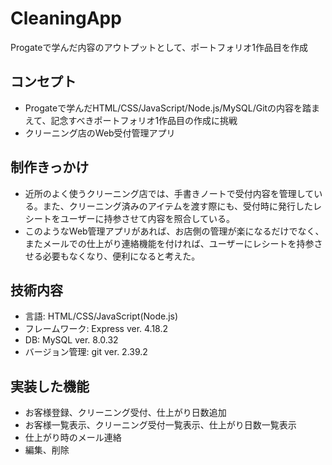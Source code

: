 # CleaningApp
Progateで学んだ内容のアウトプットとして、ポートフォリオ1作品目を作成  

## コンセプト 
+ Progateで学んだHTML/CSS/JavaScript/Node.js/MySQL/Gitの内容を踏まえて、記念すべきポートフォリオ1作品目の作成に挑戦  
+ クリーニング店のWeb受付管理アプリ

## 制作きっかけ
+ 近所のよく使うクリーニング店では、手書きノートで受付内容を管理している。また、クリーニング済みのアイテムを渡す際にも、受付時に発行したレシートをユーザーに持参させて内容を照合している。
+ このようなWeb管理アプリがあれば、お店側の管理が楽になるだけでなく、またメールでの仕上がり連絡機能を付ければ、ユーザーにレシートを持参させる必要もなくなり、便利になると考えた。

## 技術内容
+ 言語: HTML/CSS/JavaScript(Node.js)
+ フレームワーク: Express ver. 4.18.2
+ DB: MySQL ver. 8.0.32
+ バージョン管理: git ver. 2.39.2

## 実装した機能
+ お客様登録、クリーニング受付、仕上がり日数追加
+ お客様一覧表示、クリーニング受付一覧表示、仕上がり日数一覧表示
+ 仕上がり時のメール連絡
+ 編集、削除

